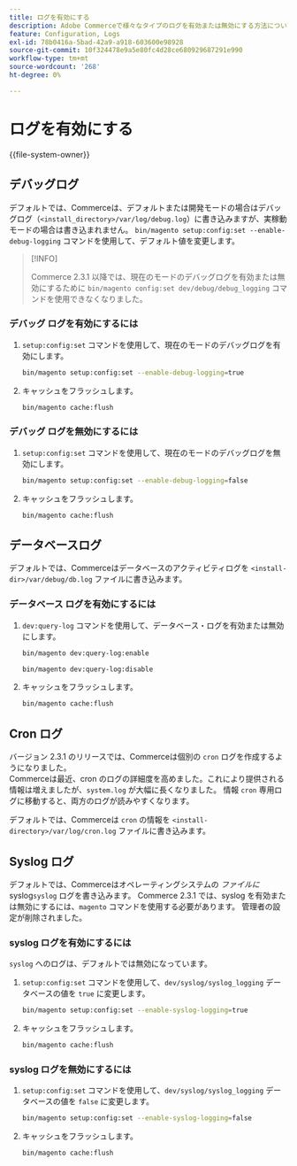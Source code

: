 ```yaml
---
title: ログを有効にする
description: Adobe Commerceで様々なタイプのログを有効または無効にする方法について説明します。 ログ設定と管理の手法について説明します。
feature: Configuration, Logs
exl-id: 78b0416a-5bad-42a9-a918-603600e98928
source-git-commit: 10f324478e9a5e80fc4d28ce680929687291e990
workflow-type: tm+mt
source-wordcount: '268'
ht-degree: 0%

---
```


# ログを有効にする

{{file-system-owner}}

## デバッグログ

デフォルトでは、Commerceは、デフォルトまたは開発モードの場合はデバッグログ（`<install_directory>/var/log/debug.log`）に書き込みますが、実稼動モードの場合は書き込まれません。 `bin/magento setup:config:set --enable-debug-logging` コマンドを使用して、デフォルト値を変更します。

>[!INFO]
>
>Commerce 2.3.1 以降では、現在のモードのデバッグログを有効または無効にするために `bin/magento config:set dev/debug/debug_logging` コマンドを使用できなくなりました。

### デバッグ ログを有効にするには

1. `setup:config:set` コマンドを使用して、現在のモードのデバッグログを有効にします。

   ```bash
   bin/magento setup:config:set --enable-debug-logging=true
   ```

1. キャッシュをフラッシュします。

   ```bash
   bin/magento cache:flush
   ```

### デバッグ ログを無効にするには

1. `setup:config:set` コマンドを使用して、現在のモードのデバッグログを無効にします。

   ```bash
   bin/magento setup:config:set --enable-debug-logging=false
   ```

1. キャッシュをフラッシュします。

   ```bash
   bin/magento cache:flush
   ```

## データベースログ

デフォルトでは、Commerceはデータベースのアクティビティログを `<install-dir>/var/debug/db.log` ファイルに書き込みます。

### データベース ログを有効にするには

1. `dev:query-log` コマンドを使用して、データベース・ログを有効または無効にします。

   ```bash
   bin/magento dev:query-log:enable
   ```

   ```bash
   bin/magento dev:query-log:disable
   ```

1. キャッシュをフラッシュします。

   ```bash
   bin/magento cache:flush
   ```

## Cron ログ

バージョン 2.3.1 のリリースでは、Commerceは個別の `cron` ログを作成するようになりました。 \
Commerceは最近、cron のログの詳細度を高めました。これにより提供される情報は増えましたが、`system.log` が大幅に長くなりました。
情報 `cron` 専用ログに移動すると、両方のログが読みやすくなります。

デフォルトでは、Commerceは `cron` の情報を `<install-directory>/var/log/cron.log` ファイルに書き込みます。

## Syslog ログ

デフォルトでは、Commerceはオペレーティングシステムの _ファイルに_ syslog`syslog` ログを書き込みます。
Commerce 2.3.1 では、syslog を有効または無効にするには、`magento` コマンドを使用する必要があります。
管理者の設定が削除されました。

### syslog ログを有効にするには

`syslog` へのログは、デフォルトでは無効になっています。

1. `setup:config:set` コマンドを使用して、`dev/syslog/syslog_logging` データベースの値を `true` に変更します。

   ```bash
   bin/magento setup:config:set --enable-syslog-logging=true
   ```

1. キャッシュをフラッシュします。

   ```bash
   bin/magento cache:flush
   ```

### syslog ログを無効にするには

1. `setup:config:set` コマンドを使用して、`dev/syslog/syslog_logging` データベースの値を `false` に変更します。

   ```bash
   bin/magento setup:config:set --enable-syslog-logging=false
   ```

1. キャッシュをフラッシュします。

   ```bash
   bin/magento cache:flush
   ```
